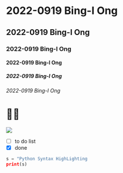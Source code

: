 # 2022-0919 Bing-I Ong
## 2022-0919 Bing-I Ong
### 2022-0919 Bing-I Ong
#### 2022-0919 Bing-I Ong
##### 2022-0919 Bing-I Ong
###### 2022-0919 Bing-I Ong
# 🥹🥵

![](https://images.apple543.com/uploads/teach/2015/08/use-hot-keys-switch-full-screen-on-mac_3.jpeg)
- [ ] to do list
- [x] done

```python
s = "Python Syntax HighLighting
print(s)
```

